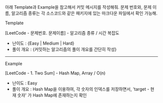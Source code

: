 아래 Template과 Example을 참고해서 커밋 메시지를 작성해줘.
문제 번호와, 문제 이름, 알고리즘 종류는 각 소스코드와 같은 패키지에 있는 마크다운 파일에서 확인 가능해.

Template 

[LeetCode - 문제번호. 문제이름] - 알고리즘 종류 / 시간 복잡도
- 난이도 : {Easy | Medium | Hard}
- 풀이 개요 : {커밋하는 알고리즘의 풀이 개요를 간단히 작성}

---

Example

[LeetCode - 1. Two Sum] - Hash Map, Array / O(n)
- 난이도 : Easy
- 풀이 개요 : Hash Map을 이용하여, 각 숫자의 인덱스를 저장하면서, 'target - 현재 숫자' 가 Hash Map에 존재하는지 확인